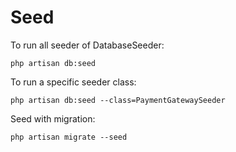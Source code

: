# Seed
To run all seeder of DatabaseSeeder: 
```shell
php artisan db:seed
```
To run a specific seeder class:
```shell
php artisan db:seed --class=PaymentGatewaySeeder
```
Seed with migration:
```shell
php artisan migrate --seed
```
